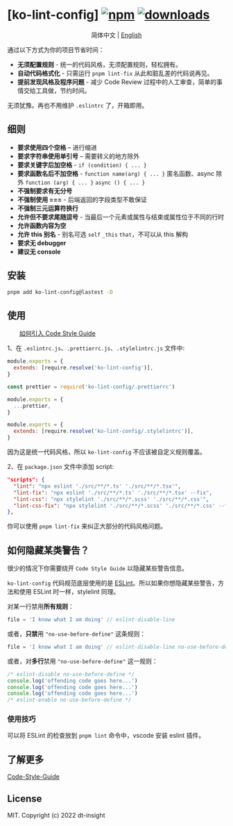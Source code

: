 # [ko-lint-config] [![npm][npm-image]][npm-url] [![downloads][downloads-image]][downloads-url]

[npm-image]: https://img.shields.io/npm/v/ko-lint-config.svg
[npm-url]: https://npmjs.org/package/ko-lint-config
[downloads-image]: https://img.shields.io/npm/dm/ko-lint-config.svg
[downloads-url]: https://npmjs.org/package/ko-lint-config

<p align="center">
  简体中文 | <a href="./README.md">English</a>
</p>

通过以下方式为你的项目节省时间：

- **无须配置规则** - 统一的代码风格，无须配置规则，轻松拥有。
- **自动代码格式化** - 只需运行 `pnpm lint-fix` 从此和脏乱差的代码说再见。
- **提前发现风格及程序问题** - 减少 Code Review 过程中的人工审查，简单的事情交给工具做，节约时间。

无须犹豫。再也不用维护 `.eslintrc` 了，开箱即用。

## 细则

- **要求使用四个空格** – 进行缩进
- **要求字符串使用单引号** – 需要转义的地方除外
- **要求关键字后加空格** - `if (condition) { ... }`
- **要求函数名后不加空格** - `function name(arg) { ... }` 匿名函数、async 除外 `function (arg) { ... }` `async () { ... }`
- **不强制要求有无分号**
- **不强制使用 ===** - 后端返回的字段类型不敢保证
- **不强制三元运算符换行**
- **允许但不要求尾随逗号** - 当最后一个元素或属性与结束或属性位于不同的行时
- **允许函数内容为空**
- **允许 this 别名** - 别名可选 `self` `_this` `that`，不可以从 this 解构
- **要求无 debugger**
- **建议无 console**

## 安装

``` bash
pnpm add ko-lint-config@lastest -D
```

## 使用

&emsp;&emsp;<a href="https://dtstack.yuque.com/rd-center/sm6war/eeyxxe" target="_black">如何引入 Code Style Guide</a>

1、在 `.eslintrc.js`、`.prettierrc.js`、`.stylelintrc.js` 文件中:

``` js
module.exports = {
  extends: [require.resolve('ko-lint-config')],
}
```
``` js
const prettier = require('ko-lint-config/.prettierrc')

module.exports = {
  ...prettier,
}
```
``` js
module.exports = {
  extends: [require.resolve('ko-lint-config/.stylelintrc')],
}
```

因为这是统一代码风格，所以 `ko-lint-config` 不应该被自定义规则覆盖。

2、在 `package.json` 文件中添加 script:

``` json
"scripts": {
  "lint": "npx eslint './src/**/*.ts' './src/**/*.tsx'",
  "lint-fix": "npx eslint './src/**/*.ts' './src/**/*.tsx' --fix",
  "lint-css": "npx stylelint './src/**/*.scss' './src/**/*.css'",
  "lint-css-fix": "npx stylelint './src/**/*.scss' './src/**/*.css' --fix"
},
```

你可以使用 `pnpm lint-fix` 来纠正大部分的代码风格问题。

## 如何隐藏某类警告？

很少的情况下你需要绕开 `Code Style Guide` 以隐藏某些警告信息。

`ko-lint-config` 代码规范底层使用的是 [ESLint](http://eslint.org/)。所以如果你想隐藏某些警告，方法和使用 ESLint 时一样，stylelint 同理。

对某一行禁用**所有规则**：
```js
file = 'I know what I am doing' // eslint-disable-line
```

或者，**只禁**用 `"no-use-before-define"` 这条规则：
```js
file = 'I know what I am doing' // eslint-disable-line no-use-before-define
```

或者，对**多行**禁用 `"no-use-before-define"` 这一规则：
```js
/* eslint-disable no-use-before-define */
console.log('offending code goes here...')
console.log('offending code goes here...')
console.log('offending code goes here...')
/* eslint-enable no-use-before-define */
```

### 使用技巧

可以将 ESLint 的检查放到 `pnpm lint` 命令中，vscode 安装 eslint 插件。


## 了解更多

[Code-Style-Guide](https://github.com/DTStack/Code-Style-Guide)

## License

MIT. Copyright (c) 2022 dt-insight
